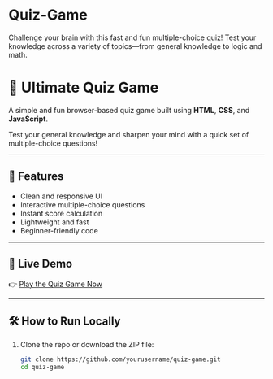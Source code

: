 # Quiz-Game
Challenge your brain with this fast and fun multiple-choice quiz! Test your knowledge across a variety of topics—from general knowledge to logic and math.
# 🧠 Ultimate Quiz Game

A simple and fun browser-based quiz game built using **HTML**, **CSS**, and **JavaScript**.

Test your general knowledge and sharpen your mind with a quick set of multiple-choice questions!

---

## 🌟 Features

- Clean and responsive UI
- Interactive multiple-choice questions
- Instant score calculation
- Lightweight and fast
- Beginner-friendly code

---

## 🚀 Live Demo

👉 [Play the Quiz Game Now](file:///C:/Users/krish/OneDrive/Desktop/quiz_game.html)  


---

## 🛠️ How to Run Locally

1. Clone the repo or download the ZIP file:
   ```bash
   git clone https://github.com/yourusername/quiz-game.git
   cd quiz-game
